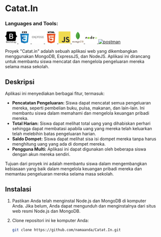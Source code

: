 # Catat.In

<h3 align="left">Languages and Tools:</h3>
<p align="left">
  <a href="https://getbootstrap.com" target="_blank" rel="noreferrer">
    <img
      src="https://raw.githubusercontent.com/devicons/devicon/master/icons/bootstrap/bootstrap-plain-wordmark.svg"
      alt="bootstrap"
      width="40"
      height="40"
    />
  </a>

  <a href="https://www.w3schools.com/css/" target="_blank" rel="noreferrer">
    <img
      src="https://raw.githubusercontent.com/devicons/devicon/master/icons/css3/css3-original-wordmark.svg"
      alt="css3"
      width="40"
      height="40"
    />
  </a>

  <a href="https://expressjs.com" target="_blank" rel="noreferrer">
    <img
      src="https://raw.githubusercontent.com/devicons/devicon/master/icons/express/express-original-wordmark.svg"
      alt="express"
      width="40"
      height="40"
    />
  </a>

  <a href="https://www.w3.org/html/" target="_blank" rel="noreferrer">
    <img
      src="https://raw.githubusercontent.com/devicons/devicon/master/icons/html5/html5-original-wordmark.svg"
      alt="html5"
      width="40"
      height="40"
    />
  </a>
  
  <a href="https://developer.mozilla.org/en-US/docs/Web/JavaScrip" target="_blank" rel="noreferrer">
  <img
    src="https://raw.githubusercontent.com/devicons/devicon/master/icons/javascript/javascript-original.svg"
    alt="javascript"
    width="40"
    height="40"
  />
</a>

  <a href="https://www.mongodb.com/" target="_blank" rel="noreferrer">
    <img
      src="https://raw.githubusercontent.com/devicons/devicon/master/icons/mongodb/mongodb-original-wordmark.svg"
      alt="mongodb"
      width="40"
      height="40"
    />
  </a>

  <a href="https://nodejs.org" target="_blank" rel="noreferrer">
    <img
      src="https://raw.githubusercontent.com/devicons/devicon/master/icons/nodejs/nodejs-original-wordmark.svg"
      alt="nodejs"
      width="40"
      height="40"
    />
  </a>
  <a href="https://postman.com" target="_blank" rel="noreferrer">
    <img
      src="https://www.vectorlogo.zone/logos/getpostman/getpostman-icon.svg"
      alt="postman"
      width="40"
      height="40"
    />
  </a>
</p>


Proyek "Catat.in" adalah sebuah aplikasi web yang dikembangkan menggunakan MongoDB, ExpressJS, dan NodeJS. Aplikasi ini dirancang untuk membantu siswa mencatat dan mengelola pengeluaran mereka selama masa sekolah.

## Deskripsi

Aplikasi ini menyediakan berbagai fitur, termasuk:

- **Pencatatan Pengeluaran:** Siswa dapat mencatat semua pengeluaran mereka, seperti pembelian buku, pulsa, makanan, dan lain-lain. Ini membantu siswa dalam memahami dan mengelola keuangan pribadi mereka.
- **Total Harian:** Siswa dapat melihat total uang yang dihabiskan perhari sehingga dapat membatasi apabila uang yang mereka telah keluarkan telah melebihin batas pengeluaran harian.
- **Saldo Dompet:** Siswa dapat melihat sisa isi dompet mereka tanpa harus menghitung uang yang ada di dompet mereka.
- **Pengguna Multi:** Aplikasi ini dapat digunakan oleh beberapa siswa dengan akun mereka sendiri.

Tujuan dari proyek ini adalah membantu siswa dalam mengembangkan kebiasaan yang baik dalam mengelola keuangan pribadi mereka dan memantau pengeluaran mereka selama masa sekolah.

## Instalasi

1. Pastikan Anda telah menginstal Node.js dan MongoDB di komputer Anda. Jika belum, Anda dapat mengunduh dan menginstalnya dari situs web resmi Node.js dan MongoDB.

2. Clone repositori ini ke komputer Anda:

   ```bash
   git clone https://github.com/namaanda/Catat.In.git
